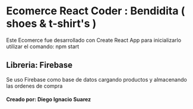 # Ecomerce React Coder : Bendidita ( shoes & t-shirt's )

Este Ecomerce fue desarrollado con Create React App para inicializarlo utilizar el comando: npm start
## Libreria: Firebase
Se uso Firebase como base de datos cargando productos y almacenando las ordenes de compra

#### Creado por: Diego Ignacio Suarez